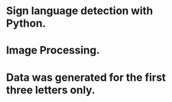 # Sign language detection with Python.
# Image Processing.
# Data was generated for the first three letters only.

